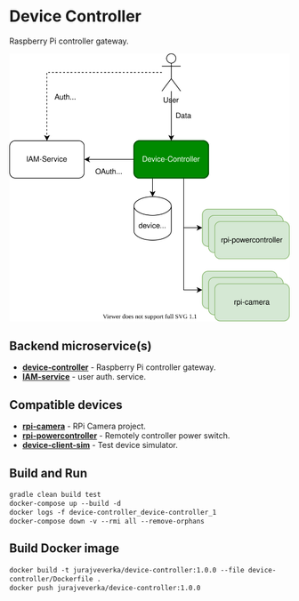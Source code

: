 # Device Controller
Raspberry Pi controller gateway.

![architecture](docs/device-controller.svg)

## Backend microservice(s)
* [__device-controller__](device-controller) - Raspberry Pi controller gateway.
* [__IAM-service__](https://github.com/jveverka/iam-service) - user auth. service.

## Compatible devices
* [__rpi-camera__](../rpi-camera) - RPi Camera project.
* [__rpi-powercontroller__](../rpi-powercontroller) - Remotely controller power switch. 
* [__device-client-sim__](device-client-sim) - Test device simulator.

## Build and Run
```
gradle clean build test
docker-compose up --build -d
docker logs -f device-controller_device-controller_1
docker-compose down -v --rmi all --remove-orphans
```

## Build Docker image
```
docker build -t jurajveverka/device-controller:1.0.0 --file device-controller/Dockerfile .
docker push jurajveverka/device-controller:1.0.0
```